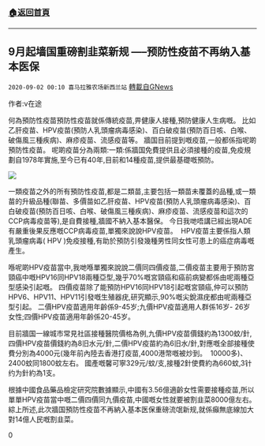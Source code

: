 ###  [:house:返回首頁](https://github.com/ourhimalayas/txt)
---

## 9月起墙国重磅割韭菜新规 &#8212;&#8211;预防性疫苗不再纳入基本医保
`2020-09-02 00:10 喜马拉雅农场新西兰站` [轉載自GNews](https://gnews.org/zh-hant/329262/)

作者:v在途

何為預防性疫苗預防性疫苗就係傳統疫苗,畀健康人接種,預防健康人生病嘅。 比如乙肝疫苗、HPV疫苗(預防人乳頭瘤病毒感染)、百白破疫苗(預防百日咳、白喉、破傷風三種疾病)、麻疹疫苗、流感疫苗等。 牆国目前提到嘅疫苗,一般都係指呢啲預防性疫苗。 呢啲疫苗分為兩類:一類:係牆国免費提供且必須接種的疫苗,免疫規劃自1978年實施,至今已有40年,目前和14種疫苗,提供最基礎嘅預防。



![](https://s3.amazonaws.com/gnews-media-offload/wp-content/uploads/2020/09/02000213/11.png)

一類疫苗之外的所有預防性疫苗,都是二類苗,主要包括一類苗未覆蓋的品種,或一類苗的升級品種(聯苗、多價苗如乙肝疫苗、HPV疫苗(預防人乳頭瘤病毒感染)、百白破疫苗(預防百日咳、白喉、破傷風三種疾病)、麻疹疫苗、流感疫苗和這次的CCP病毒疫苗等),是自費接種,牆國不納入基本醫保。 今日我哋唔講已經出現ADE有嚴重後果反應嘅CCP病毒疫苗,單獨來說說HPV疫苗。  HPV疫苗主要係指人類乳頭瘤病毒( HPV )免疫接種,有助於預防引發幾種男性同女性可患上的癌症病毒嘅產生。

喺呢啲HPV疫苗當中,我哋喺單獨來說說二價同四價疫苗,二價疫苗主要用于預防宮頸癌中嘅HPV16同HPV18兩種亞型,幾乎70%嘅宮頸癌和癌前病變都係由呢兩種亞型感染引起嘅。 四價疫苗除了能預防HPV16同HPV18引起嘅宮頸癌,仲可以預防HPV6、HPV11、HPV11引發嘅生殖器疣,研究顯示,90%嘅尖銳濕疣都由呢兩種亞型引起。 二價HPV疫苗適用年齡係9-45岁;九價HPV疫苗適用人群係16岁- 26岁女性;四價HPV疫苗適用年齡係20-45岁。

目前牆国一線城市常見社區接種醫院價格為例,九價HPV疫苗價錢約為1300蚊/針,四價HPV疫苗價錢約為8旧水元/針,二價HPV疫苗約為6旧水/針,對應嘅全部接種使費分別為4000元(幾年前內陸去香港打疫苗,4000港幣嘅被炒到。  10000多)、2400蚊同1800蚊左右。 國產嘅馨可寧329元/蚊/支,接種2針使費約為660蚊,3针约为針約為1支。

根據中國食品藥品檢定研究院數據顯示,中國有3.56億適齡女性需要接種疫苗,所以單單HPV疫苗當中嘅二價四價同九價疫苗,中國嘅女性就要被割韭菜8000億左右。 綜上所述,此次牆国預防性疫苗不再納入基本医保重磅流氓新规,就係癲無底線加大對14億人民嘅割韭菜。

0
